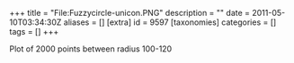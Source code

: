 +++
title = "File:Fuzzycircle-unicon.PNG"
description = ""
date = 2011-05-10T03:34:30Z
aliases = []
[extra]
id = 9597
[taxonomies]
categories = []
tags = []
+++

Plot of 2000 points between radius 100-120
